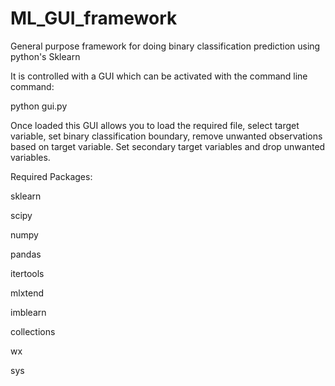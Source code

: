 # ML_GUI_framework
General purpose framework for doing binary classification prediction using python's Sklearn

It is controlled with a GUI which can be activated with the command line command:

python gui.py

Once loaded this GUI allows you to load the required file, select target variable, set binary  classification boundary, remove unwanted observations based on target variable. Set secondary target variables and drop unwanted variables.

Required Packages:

sklearn

scipy

numpy

pandas

itertools

mlxtend

imblearn

collections

wx

sys
